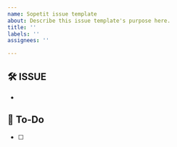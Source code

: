 ```yaml
---
name: Sopetit issue template
about: Describe this issue template's purpose here.
title: ''
labels: ''
assignees: ''

---
```


## 🛠️ ISSUE
- 

## 📑 To-Do
- [ ]
